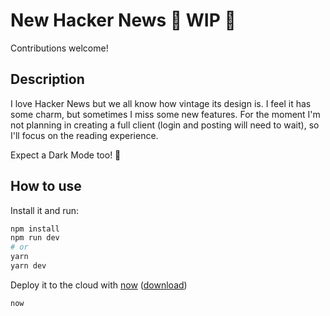 # New Hacker News 🚧 WIP 🚧

Contributions welcome!

## Description

I love Hacker News but we all know how vintage its design is. I feel it has some charm, but sometimes I miss some new features. For the moment I'm not planning in creating a full client (login and posting will need to wait), so I'll focus on the reading experience.

Expect a Dark Mode too! 🌚
 
## How to use

Install it and run:

```bash
npm install
npm run dev
# or
yarn
yarn dev
```

Deploy it to the cloud with [now](https://zeit.co/now) ([download](https://zeit.co/download))

```bash
now
```
